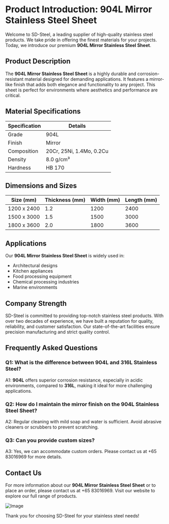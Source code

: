 # Product Introduction: 904L Mirror Stainless Steel Sheet

Welcome to SD-Steel, a leading supplier of high-quality stainless steel products. We take pride in offering the finest materials for your projects. Today, we introduce our premium **904L Mirror Stainless Steel Sheet**.

## Product Description

The **904L Mirror Stainless Steel Sheet** is a highly durable and corrosion-resistant material designed for demanding applications. It features a mirror-like finish that adds both elegance and functionality to any project. This sheet is perfect for environments where aesthetics and performance are critical.

## Material Specifications

| Specification | Details |
|---------------|---------|
| Grade         | 904L    |
| Finish        | Mirror  |
| Composition   | 20Cr, 25Ni, 1.4Mo, 0.2Cu |
| Density       | 8.0 g/cm³ |
| Hardness      | HB 170  |

## Dimensions and Sizes

| Size (mm) | Thickness (mm) | Width (mm) | Length (mm) |
|-----------|----------------|------------|-------------|
| 1200 x 2400 | 1.2            | 1200       | 2400        |
| 1500 x 3000 | 1.5            | 1500       | 3000        |
| 1800 x 3600 | 2.0            | 1800       | 3600        |

## Applications

Our **904L Mirror Stainless Steel Sheet** is widely used in:
- Architectural designs
- Kitchen appliances
- Food processing equipment
- Chemical processing industries
- Marine environments

## Company Strength

SD-Steel is committed to providing top-notch stainless steel products. With over two decades of experience, we have built a reputation for quality, reliability, and customer satisfaction. Our state-of-the-art facilities ensure precision manufacturing and strict quality control.

## Frequently Asked Questions

### Q1: What is the difference between 904L and 316L Stainless Steel?
A1: **904L** offers superior corrosion resistance, especially in acidic environments, compared to **316L**, making it ideal for more challenging applications.

### Q2: How do I maintain the mirror finish on the 904L Stainless Steel Sheet?
A2: Regular cleaning with mild soap and water is sufficient. Avoid abrasive cleaners or scrubbers to prevent scratching.

### Q3: Can you provide custom sizes?
A3: Yes, we can accommodate custom orders. Please contact us at +65 83016969 for more details.

## Contact Us

For more information about our **904L Mirror Stainless Steel Sheet** or to place an order, please contact us at +65 83016969. Visit our website to explore our full range of products.

![Image](https://github.com/user-attachments/assets/2567258e-e124-4816-932d-1809bd27ef0b)

Thank you for choosing SD-Steel for your stainless steel needs!